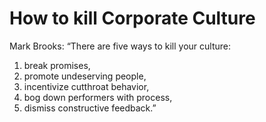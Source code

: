 # How to kill Corporate Culture


Mark Brooks: “There are five ways to kill your culture: 
1) break promises, 
2) promote undeserving people, 
3) incentivize cutthroat behavior, 
4) bog down performers with process, 
5) dismiss constructive feedback.”